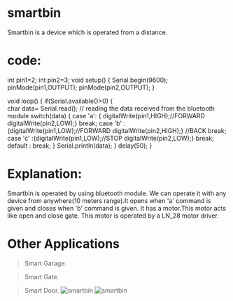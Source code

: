# smartbin
Smartbin is a device which is operated from a distance.
# code:
int pin1=2;
int pin2=3;
void setup() {
Serial.begin(9600);
pinMode(pin1,OUTPUT);
pinMode(pin2,OUTPUT);
}

void loop() {
  if(Serial.available()>0)
   {     
      char data= Serial.read(); // reading the data received from the bluetooth module
      switch(data)
      {
case 'a': { digitalWrite(pin1,HIGH);//FORWARD
            digitalWrite(pin2,LOW);}
            break;
case 'b'  : {digitalWrite(pin1,LOW);//FORWARD
            digitalWrite(pin2,HIGH);} //BACK
              break;
case 'c'  :{digitalWrite(pin1,LOW);//STOP
            digitalWrite(pin2,LOW);}
            break;
default : break;
      }
      Serial.println(data);
   }
   delay(50);
}
# Explanation:
Smartbin is operated by using bluetooth module. We can operate it with any device from anywhere(10 meters range).It opens when 'a' command is given and closes when 'b' command is given.
It has a motor.This motor acts like open and close gate.
This motor is operated by a LN_28 motor driver.
# Other Applications
>Smart Garage.

>Smart Gate.

>Smart Door.
![smartbin](https://user-images.githubusercontent.com/91971716/136941421-85bf7530-4d60-4025-bb17-30d1ae923410.jpg)
![smartbin](https://user-images.githubusercontent.com/91971716/136941561-0364afd1-5dce-4b09-a0ff-6b4170107efb.gif)
